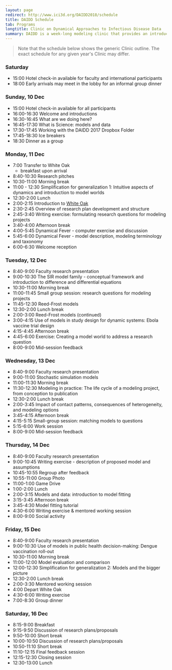 ```yaml
---
layout: page
redirect: http://www.ici3d.org/DAIDD2018/schedule
title: DAIDD Schedule
tab: Programs
longtitle: Clinic on Dynamical Approaches to Infectious Disease Data
summary: DAIDD is a week-long modeling clinic that provides an introduction to dynamical models used in the study of infectious disease dynamics. Instruction focuses on the conceptual foundations of modeling and model formulation for infectious disease research.
---
```


> Note that the schedule below shows the generic Clinic outline. The exact schedule for any given year's Clinic may differ.

### Saturday
- 15:00 Hotel check-in available for faculty and international participants
- 18:00 Early arrivals may meet in the lobby for an informal group dinner

### Sunday, 10 Dec
- 15:00 Hotel check-in available for all participants
- 16:00-16:30 Welcome and introductions
- 16:30-16:45 What are we doing here?
- 16:45-17:30 What is Science: models and data
- 17:30-17:45 Working with the DAIDD 2017 Dropbox Folder
- 17:45-18:30 Ice breakers
- 18:30 Dinner as a group

### Monday, 11 Dec
- 7:00 Transfer to White Oak
    - breakfast upon arrival
- 8:40-10:30 Research pitches
- 10:30-11:00 Morning break
- 11:00 - 12:30 Simplification for generalization 1: Intuitive aspects of dynamics and introduction to model worlds
- 12:30-2:00 Lunch
- 2:00-2:15 Introduction to [White Oak](http://www.whiteoakwildlife.org/wop)
- 2:30-2:45 Overview of research plan development and structure
- 2:45-3:40 Writing exercise: formulating research questions for modeling projects
- 3:40-4:00 Afternoon break
- 4:00-5:45 Dynamical Fever - computer exercise and discussion
- 5:45-6:00 Dynamical Fever - model description, modeling terminology and taxonomy
- 6:00-6:30 Welcome reception

### Tuesday, 12 Dec

- 8:40-9:00 Faculty research presentation
- 9:00-10:30 The SIR model family - conceptual framework and introduction to difference and differential equations
- 10:30-11:00 Morning break
- 11:00-11:45 Small group session: research questions for modeling projects
- 11:45-12:30 Reed-Frost models
- 12:30-2:00 Lunch break
- 2:00-3:00 Reed-Frost models (continued)
- 3:00-4:15 Use of models in study design for dynamic systems: Ebola vaccine trial design
- 4:15-4:45 Afternoon break
- 4:45-6:00 Exercise: Creating a model world to address a research question
- 8:00-9:00 Mid-session feedback

### Wednesday, 13 Dec

- 8:40-9:00 Faculty research presentation
- 9:00-11:00 Stochastic simulation models
- 11:00-11:30 Morning break
- 11:30-12:30 Modeling in practice: The life cycle of a modeling project, from conception to publication
- 12:30-2:00 Lunch break
- 2:00-3:45 Impact of contact patterns, consequences of heterogeneity, and modeling options
- 3:45-4:15 Afternoon break
- 4:15-5:15 Small-group session: matching models to questions
- 5:15-6:00 Work session
- 8:00-9:00 Mid-session feedback

### Thursday, 14 Dec

- 8:40-9:00 Faculty research presentation
- 9:00-10:45 Writing exercise - description of proposed model and assumptions
- 10:45-10:55 Regroup after feedback
- 10:55-11:00 Group Photo
- 11:00-1:00 Game Drive
- 1:00-2:00 Lunch
- 2:00-3:15 Models and data: introduction to model fitting
- 3:15-3:45  Afternoon break
- 3:45-4:30 Model fitting tutorial
- 4:30-6:00 Writing exercise & mentored working session
- 8:00-9:00 Social activity

### Friday, 15 Dec

- 8:40-9:00 Faculty research presentation
- 9:00-10:30 Use of models in public health decision-making: Dengue vaccination roll-out
- 10:30-11:00 Morning break
- 11:00-12:00 Model evaluation and comparison
- 12:00-12:30 Simplification for generalization 2: Models and the bigger picture
- 12:30-2:00 Lunch break
- 2:00-3:30 Mentored working session
- 4:00 Depart White Oak
- 4:30-6:00 Writing exercise
- 7:00-8:30 Group dinner

### Saturday, 16 Dec

- 8:15-9:00 Breakfast
- 9:15-9:50 Discussion of research plans/proposals
- 9:50-10:00 Short break
- 10:00-10:50 Discussion of research plans/proposals
- 10:50-11:10 Short break
- 11:10-12:15 Final feedback session
- 12:15-12:30 Closing session
- 12:30-13:00 Lunch
